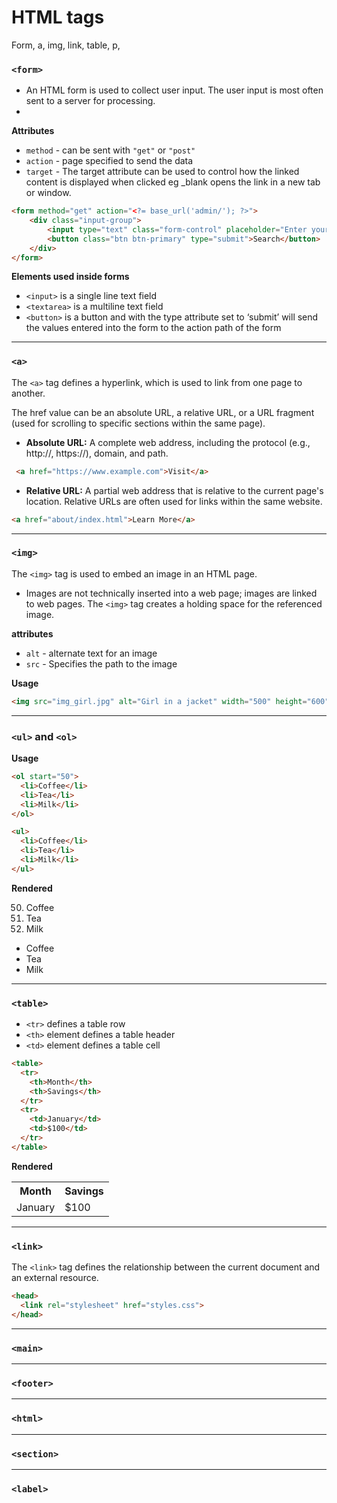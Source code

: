# HTML tags

Form, a, img, link, table, p,

### `<form>`
- An HTML form is used to collect user input. The user input is most often sent to a server for processing.
- 
**Attributes**
- `method` - can be sent with `"get"` or `"post"`
- `action` - page specified to send the data
- `target` - The target attribute can be used to control how the linked content is displayed when clicked eg _blank opens the link in a new tab or window.

```html
<form method="get" action="<?= base_url('admin/'); ?>">
    <div class="input-group">
        <input type="text" class="form-control" placeholder="Enter your search..." name="search">
        <button class="btn btn-primary" type="submit">Search</button>
    </div>
</form>
```
**Elements used inside forms**
- ``<input>`` is a single line text field
- ``<textarea>`` is a multiline text field
- ``<button>`` is a button and with the type attribute set to ‘submit’ will send the values entered into the form to the action path of the form 

---

### `<a>`

The `<a>` tag defines a hyperlink, which is used to link from one page to another.

The href value can be an absolute URL, a relative URL, or a URL fragment (used for scrolling to specific sections within the same page).

- **Absolute URL:** A complete web address, including the protocol 
(e.g., http://, https://), domain, and path. 
```html
 <a href="https://www.example.com">Visit</a>
```
- **Relative URL:** A partial web address that is relative to the current 
page's location. Relative URLs are often used for links within the 
same website. 
```html
<a href="about/index.html">Learn More</a>
```
---

### `<img>`

The `<img>` tag is used to embed an image in an HTML page.
- Images are not technically inserted into a web page; images are linked to web pages. The `<img>` tag creates a holding space for the referenced image.

**attributes**
- `alt` - alternate text for an image
- `src` - Specifies the path to the image

**Usage**

```html
<img src="img_girl.jpg" alt="Girl in a jacket" width="500" height="600">
```
---

### ``<ul>`` and `<ol>`

**Usage**
```html
<ol start="50">
  <li>Coffee</li>
  <li>Tea</li>
  <li>Milk</li>
</ol>

<ul>
  <li>Coffee</li>
  <li>Tea</li>
  <li>Milk</li>
</ul>
```
**Rendered**

<ol start="50">
  <li>Coffee</li>
  <li>Tea</li>
  <li>Milk</li>
</ol>

<ul>
  <li>Coffee</li>
  <li>Tea</li>
  <li>Milk</li>
</ul>

---

### `<table>`

-  `<tr>` defines a table row
-  `<th>` element defines a table header
-  `<td>` element defines a table cell

```html
<table>
  <tr>
    <th>Month</th>
    <th>Savings</th>
  </tr>
  <tr>
    <td>January</td>
    <td>$100</td>
  </tr>
</table>
```

**Rendered**
<table>
  <tr>
    <th>Month</th>
    <th>Savings</th>
  </tr>
  <tr>
    <td>January</td>
    <td>$100</td>
  </tr>
</table>

---

### `<link>`

The `<link>` tag defines the relationship between the current document and an external resource.

```html
<head>
  <link rel="stylesheet" href="styles.css">
</head>
```

---

### `<main>`

---

### `<footer>`

---

### `<html>`

---

### `<section>`

---

### `<label>`

